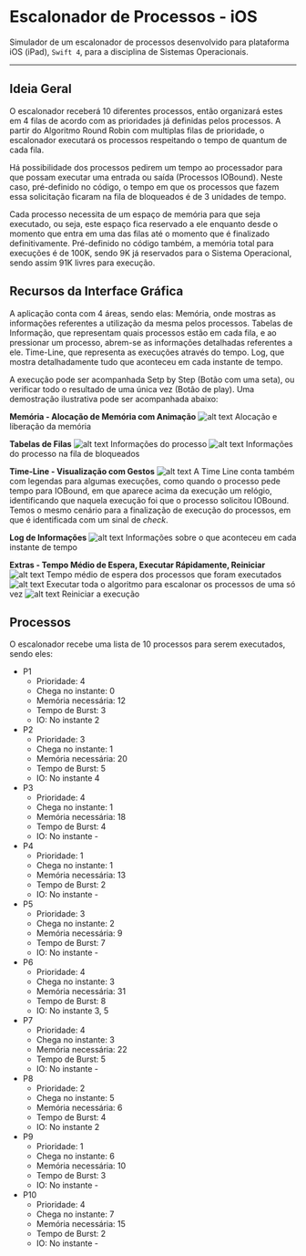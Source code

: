 # Escalonador de Processos - iOS
Simulador de um escalonador de processos desenvolvido para plataforma iOS (iPad), `Swift 4`, para a disciplina de Sistemas Operacionais.

******

## Ideia Geral
O escalonador receberá 10 diferentes processos, então organizará estes em 4 filas de acordo com as prioridades já definidas pelos processos. A partir do Algoritmo Round Robin com multiplas filas de prioridade, o escalonador executará os processos respeitando o tempo de quantum de cada fila.

Há possibilidade dos processos pedirem um tempo ao processador para que possam executar uma entrada ou saída (Processos IOBound). Neste caso, pré-definido no código, o tempo em que os processos que fazem essa solicitação ficaram na fila de bloqueados é de 3 unidades de tempo.

Cada processo necessita de um espaço de memória para que seja executado, ou seja, este espaço fica reservado a ele enquanto desde o momento que entra em uma das filas até o momento que é finalizado definitivamente. Pré-definido no código também, a memória total para execuções é de 100K, sendo 9K já reservados para o Sistema Operacional, sendo assim 91K livres para execução.

## Recursos da Interface Gráfica
A aplicação conta com 4 áreas, sendo elas:
Memória, onde mostras as informações referentes a utilização da mesma pelos processos.
Tabelas de Informação, que representam quais processos estão em cada fila, e ao pressionar um processo, abrem-se as informações detalhadas referentes a ele.
Time-Line, que representa as execuções através do tempo.
Log, que mostra detalhadamente tudo que aconteceu em cada instante de tempo.

A execução pode ser acompanhada Setp by Step (Botão com uma seta), ou verificar todo o resultado de uma única vez (Botão de play).
Uma demostração ilustrativa pode ser acompanhada abaixo:

**Memória - Alocação de Memória com Animação**
![alt text](imgDemo/memoria.gif "Memória")
Alocação e liberação da memória

**Tabelas de Filas**
![alt text](imgDemo/info.gif "Informações do Processo")
Informações do processo
![alt text](imgDemo/bloqueado.gif "Fila de Bloqueados")
Informações do processo na fila de bloqueados

**Time-Line - Visualização com Gestos**
![alt text](imgDemo/gestos.gif "Visualização da Time-Line")
A Time Line conta também com legendas para algumas execuções, como quando o processo pede tempo para IOBound, em que aparece acima da execução um relógio, identificando que naquela execução foi que o processo solicitou IOBound. Temos o mesmo cenário para a finalização de execução do processos, em que é identificada com um sinal de *check*.

**Log de Informações**
![alt text](imgDemo/log.gif "Log de Informações")
Informações sobre o que aconteceu em cada instante de tempo

**Extras - Tempo Médio de Espera, Executar Rápidamente, Reiniciar**
![alt text](imgDemo/tempo.gif "Tempo médio de espera dos processos")
Tempo médio de espera dos processos que foram executados
![alt text](imgDemo/fast.gif "Executar tudo de uma vez só")
Executar toda o algoritmo para escalonar os processos de uma só vez
![alt text](imgDemo/reiniciar.gif "Reiniciar a execução dos processos")
Reiniciar a execução

## Processos
O escalonador recebe uma lista de 10 processos para serem executados, sendo eles:
* P1
  - Prioridade: 4
  - Chega no instante: 0
  - Memória necessária: 12
  - Tempo de Burst: 3
  - IO: No instante 2
* P2
  - Prioridade: 3
  - Chega no instante: 1
  - Memória necessária: 20
  - Tempo de Burst: 5
  - IO: No instante 4
* P3
  - Prioridade: 4
  - Chega no instante: 1
  - Memória necessária: 18
  - Tempo de Burst: 4
  - IO: No instante -
* P4
  - Prioridade: 1
  - Chega no instante: 1
  - Memória necessária: 13
  - Tempo de Burst: 2
  - IO: No instante -
* P5
  - Prioridade: 3
  - Chega no instante: 2
  - Memória necessária: 9
  - Tempo de Burst: 7
  - IO: No instante -
* P6
  - Prioridade: 4
  - Chega no instante: 3
  - Memória necessária: 31
  - Tempo de Burst: 8
  - IO: No instante 3, 5
* P7
  - Prioridade: 4
  - Chega no instante: 3
  - Memória necessária: 22
  - Tempo de Burst: 5
  - IO: No instante -
* P8
  - Prioridade: 2
  - Chega no instante: 5
  - Memória necessária: 6
  - Tempo de Burst: 4
  - IO: No instante 2
* P9
  - Prioridade: 1
  - Chega no instante: 6
  - Memória necessária: 10
  - Tempo de Burst: 3
  - IO: No instante -
* P10
  - Prioridade: 4
  - Chega no instante: 7
  - Memória necessária: 15
  - Tempo de Burst: 2
  - IO: No instante -



<!-- Nada  -->
